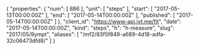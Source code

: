 {
  "properties": {
    "num": [
      886
    ],
    "unit": [
      "steps"
    ],
    "start": [
      "2017-05-13T00:00:00Z"
    ],
    "end": [
      "2017-05-14T00:00:00Z"
    ],
    "published": [
      "2017-05-14T00:00:00Z"
    ]
  },
  "client_id": "https://www-api.jvt.me/fit",
  "date": "2017-05-14T00:00:00Z",
  "kind": "steps",
  "h": "h-measure",
  "slug": "2017/05/9ympt",
  "aliases": [
    "/mf2/83f5f849-a689-4d18-adfa-32c06473dfd8/"
  ]
}
